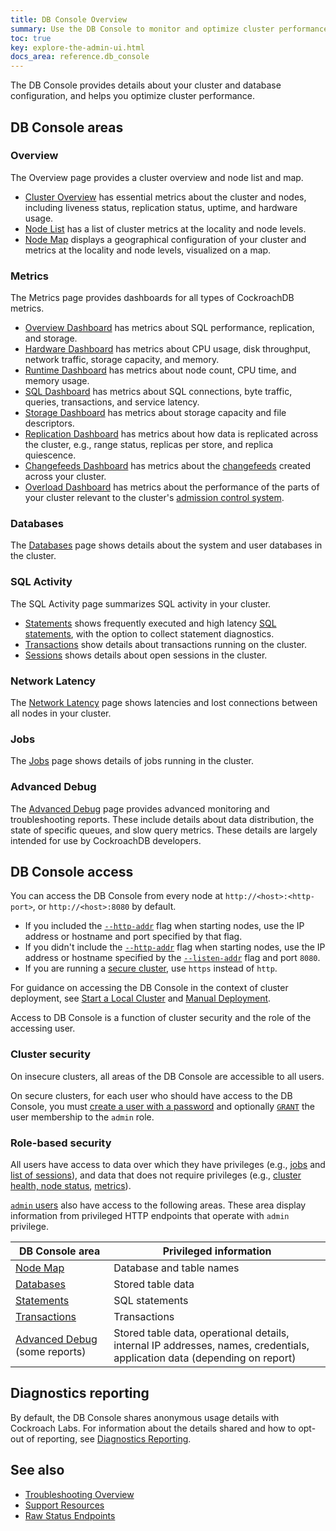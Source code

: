 ```yaml
---
title: DB Console Overview
summary: Use the DB Console to monitor and optimize cluster performance.
toc: true
key: explore-the-admin-ui.html
docs_area: reference.db_console
---
```


The DB Console provides details about your cluster and database configuration, and helps you optimize cluster performance.

## DB Console areas

### Overview

The Overview page provides a cluster overview and node list and map.

- [Cluster Overview](ui-cluster-overview-page.html) has essential metrics about the cluster and nodes, including liveness status, replication status, uptime, and hardware usage.
- [Node List](ui-cluster-overview-page.html#node-map-enterprise) has a list of cluster metrics at the locality and node levels.
- [Node Map](ui-cluster-overview-page.html#node-map-enterprise) displays a geographical configuration of your cluster and metrics at the locality and node levels, visualized on a map.

### Metrics

The Metrics page provides dashboards for all types of CockroachDB metrics.

- [Overview Dashboard](ui-overview-dashboard.html) has metrics about SQL performance, replication, and storage.
- [Hardware Dashboard](ui-hardware-dashboard.html) has metrics about CPU usage, disk throughput, network traffic, storage capacity, and memory.
- [Runtime Dashboard](ui-runtime-dashboard.html) has metrics about node count, CPU time, and memory usage.
- [SQL Dashboard](ui-sql-dashboard.html) has metrics about SQL connections, byte traffic, queries, transactions, and service latency.
- [Storage Dashboard](ui-storage-dashboard.html) has metrics about storage capacity and file descriptors.
- [Replication Dashboard](ui-replication-dashboard.html) has metrics about how data is replicated across the cluster, e.g., range status, replicas per store, and replica quiescence.
- [Changefeeds Dashboard](ui-cdc-dashboard.html) has metrics about the [changefeeds](change-data-capture-overview.html) created across your cluster.
- [Overload Dashboard](ui-overload-dashboard.html) has metrics about the performance of the parts of your cluster relevant to the cluster's [admission control system](architecture/admission-control.html). 

### Databases

The [Databases](ui-databases-page.html) page shows details about the system and user databases in the cluster.

### SQL Activity

The SQL Activity page summarizes SQL activity in your cluster.

- [Statements](ui-statements-page.html) shows frequently executed and high latency [SQL statements](sql-statements.html), with the option to collect statement diagnostics.
- [Transactions](ui-transactions-page.html) show details about transactions running on the cluster.
- [Sessions](ui-sessions-page.html) shows details about open sessions in the cluster.

### Network Latency

The [Network Latency](ui-network-latency-page.html) page shows latencies and lost connections between all nodes in your cluster.

### Jobs

The [Jobs](ui-jobs-page.html) page shows details of jobs running in the cluster.

### Advanced Debug

The [Advanced Debug](ui-debug-pages.html) page provides advanced monitoring and troubleshooting reports. These include details about data distribution, the state of specific queues, and slow query metrics. These details are largely intended for use by CockroachDB developers.

## DB Console access

You can access the DB Console from every node at `http://<host>:<http-port>`, or `http://<host>:8080` by default.

- If you included the [`--http-addr`](cockroach-start.html#networking) flag when starting nodes, use the IP address or hostname and port specified by that flag.
- If you didn't include the [`--http-addr`](cockroach-start.html#networking) flag when starting nodes, use the IP address or hostname specified by the [`--listen-addr`](cockroach-start.html#networking) flag and port `8080`.
- If you are running a [secure cluster](#cluster-security), use `https` instead of `http`.

For guidance on accessing the DB Console in the context of cluster deployment, see [Start a Local Cluster](start-a-local-cluster.html) and [Manual Deployment](manual-deployment.html).

Access to DB Console is a function of cluster security and the role of the accessing user.

### Cluster security

On insecure clusters, all areas of the DB Console are accessible to all users.

On secure clusters, for each user who should have access to the DB Console, you must [create a user with a password](create-user.html#create-a-user-with-a-password) and optionally [`GRANT`](grant.html#grant-role-membership) the user membership to the `admin` role.

### Role-based security

All users have access to data over which they have privileges (e.g., [jobs](ui-jobs-page.html) and [list of sessions](ui-sessions-page.html)), and data that does not require privileges (e.g., [cluster health, node status](ui-cluster-overview-page.html), [metrics](ui-overview-dashboard.html)).

[`admin` users](security-reference/authorization.html#admin-role) also have access to the following areas. These area display information from privileged HTTP endpoints that operate with `admin` privilege.

DB Console area | Privileged information
-----|-----
[Node Map](enable-node-map.html) | Database and table names
[Databases](ui-databases-page.html) | Stored table data
[Statements](ui-statements-page.html) | SQL statements
[Transactions](ui-transactions-page.html) | Transactions
[Advanced Debug](ui-debug-pages.html) (some reports) | Stored table data, operational details, internal IP addresses, names, credentials, application data (depending on report)

## Diagnostics reporting

By default, the DB Console shares anonymous usage details with Cockroach Labs. For information about the details shared and how to opt-out of reporting, see [Diagnostics Reporting](diagnostics-reporting.html).

## See also

- [Troubleshooting Overview](troubleshooting-overview.html)
- [Support Resources](support-resources.html)
- [Raw Status Endpoints](monitoring-and-alerting.html#raw-status-endpoints)

